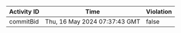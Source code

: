 | Activity ID | Time | Violation |
| --- | --- | --- |
| commitBid | Thu, 16 May 2024 07:37:43 GMT | false |